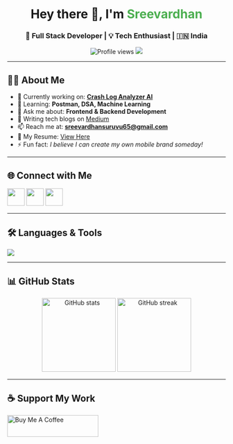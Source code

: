 <!-- Profile Header -->
<h1 align="center">Hey there 👋, I'm <span style="color:#4CAF50">Sreevardhan</span></h1>
<h3 align="center">🚀 Full Stack Developer | 💡 Tech Enthusiast | 🇮🇳 India</h3>

<p align="center">
  <img src="https://komarev.com/ghpvc/?username=suruvu-sreevardhan&label=Profile%20Views&color=0e75b6&style=flat" alt="Profile views" />
  <a href="https://twitter.com/sreevardhanoffl"><img src="https://img.shields.io/twitter/follow/sreevardhanoffl?logo=twitter&style=flat" /></a>
</p>

---

## 👨‍💻 About Me
- 🔭 Currently working on: **[Crash Log Analyzer AI](https://github.com/suruvu-sreevardhan/crash-analyzer-ai)**  
- 🌱 Learning: **Postman, DSA, Machine Learning**  
- 💬 Ask me about: **Frontend & Backend Development**  
- 📝 Writing tech blogs on [Medium](https://medium.com/@sreevardhan.suruvu.offl)  
- 📫 Reach me at: **sreevardhansuruvu65@gmail.com**  
- 📄 My Resume: [View Here](https://drive.google.com/file/d/1J2ZwQ0hCXlpAmANbAis1bqAEHh54KORQ/view?usp=sharing)  
- ⚡ Fun fact: *I believe I can create my own mobile brand someday!*

---

## 🌐 Connect with Me
<p align="left">
<a href="https://twitter.com/sreevardhanoffl"><img src="https://skillicons.dev/icons?i=twitter" height="40"/></a>
<a href="https://linkedin.com/in/sreevardhan-suruvu/"><img src="https://skillicons.dev/icons?i=linkedin" height="40"/></a>
<a href="https://medium.com/@sreevardhan.suruvu.offl"><img src="https://skillicons.dev/icons?i=medium" height="40"/></a>
</p>

---

## 🛠 Languages & Tools
<p align="left">
  <img src="https://skillicons.dev/icons?i=html,css,js,react,nodejs,express,bootstrap,java,python,c,cpp,mysql,mongodb,sqlite,aws,gcp,git,linux,figma,postman,tensorflow,opencv,pandas,sklearn,seaborn&perline=9" />
</p>

---

## 📊 GitHub Stats
<p align="center">
  <img src="https://github-readme-stats.vercel.app/api?username=suruvu-sreevardhan&show_icons=true&theme=tokyonight" alt="GitHub stats" height="170" />
  <img src="https://github-readme-streak-stats.herokuapp.com/?user=suruvu-sreevardhan&theme=tokyonight" alt="GitHub streak" height="170" />
</p>

---

## ☕ Support My Work
<p>
  <a href="https://www.buymeacoffee.com/sreevardhan">
    <img src="https://cdn.buymeacoffee.com/buttons/v2/default-yellow.png" height="50" width="210" alt="Buy Me A Coffee" />
  </a>
</p>
